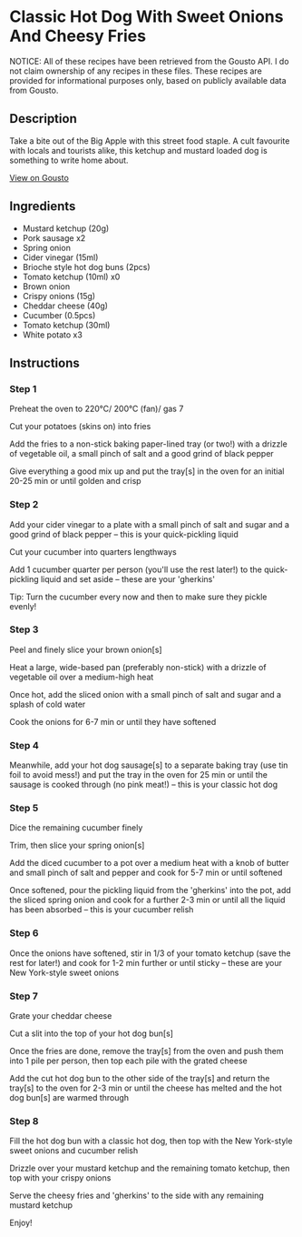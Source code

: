 # Classic Hot Dog With Sweet Onions And Cheesy Fries

NOTICE: All of these recipes have been retrieved from the Gousto API. I do not claim ownership of any recipes in these files. These recipes are provided for informational purposes only, based on publicly available data from Gousto.

## Description

Take a bite out of the Big Apple with this street food staple. A cult favourite with locals and tourists alike, this ketchup and mustard loaded dog is something to write home about.

[View on Gousto](https://www.gousto.co.uk/recipes/cookbook/classic-hot-dog-with-sweet-onions-cucumber-relish-with-cheesy-fries)

## Ingredients

- Mustard ketchup (20g)
- Pork sausage x2
- Spring onion
- Cider vinegar (15ml)
- Brioche style hot dog buns (2pcs)
- Tomato ketchup (10ml) x0
- Brown onion
- Crispy onions (15g)
- Cheddar cheese (40g)
- Cucumber (0.5pcs)
- Tomato ketchup (30ml)
- White potato x3

## Instructions


### Step 1

Preheat the oven to 220°C/ 200°C (fan)/ gas 7

Cut your potatoes (skins on) into fries

Add the fries to a non-stick baking paper-lined tray (or two!) with a drizzle of vegetable oil, a small pinch of salt and a good grind of black pepper

Give everything a good mix up and put the tray[s] in the oven for an initial 20-25 min or until golden and crisp


### Step 2

Add your cider vinegar to a plate with a small pinch of salt and sugar and a good grind of black pepper – this is your quick-pickling liquid

Cut your cucumber into quarters lengthways

Add 1<span class="text-danger"> </span>cucumber quarter per person (you'll use the rest later!) to the quick-pickling liquid and set aside – these are your 'gherkins'

Tip: Turn the cucumber every now and then to make sure they pickle evenly!


### Step 3

Peel and finely slice your brown onion[s]

Heat a large, wide-based pan (preferably non-stick) with a drizzle of vegetable oil over a medium-high heat

Once hot, add the sliced onion with a small pinch of salt and sugar and a splash of cold water

Cook the onions for 6-7 min or until they have softened


### Step 4

Meanwhile, add your hot dog sausage[s] to a separate baking tray (use tin foil to avoid mess!) and put the tray in the oven for 25 min or until the sausage is cooked through (no pink meat!) – this is your classic hot dog


### Step 5

Dice the remaining cucumber finely

Trim, then slice your spring onion[s]

Add the diced cucumber to a pot over a medium heat with a knob of butter and small pinch of salt and pepper and cook for 5-7 min or until softened

Once softened, pour the pickling liquid from the 'gherkins' into the pot, add the sliced spring onion and cook for a further 2-3 min or until all the liquid has been absorbed – this is your cucumber relish


### Step 6

Once the onions have softened, stir in 1/3 of your tomato ketchup (save the rest for later!) and cook for 1-2 min further or until sticky – these are your New York-style sweet onions


### Step 7

Grate your cheddar cheese

Cut a slit into the top of your hot dog bun[s]

Once the fries are done, remove the tray[s] from the oven and push them into 1 pile per person, then top each pile with the grated cheese

Add the cut hot dog bun to the other side of the tray[s] and return the tray[s] to the oven for 2-3 min or until the cheese has melted and the hot dog bun[s] are warmed through

### Step 8

Fill the hot dog bun with a classic hot dog, then top with the New York-style sweet onions and cucumber relish

Drizzle over your mustard ketchup and the remaining tomato ketchup, then top with your crispy onions

Serve the cheesy fries and 'gherkins' to the side with any remaining mustard ketchup

Enjoy!

